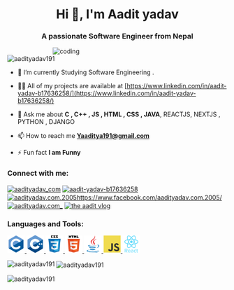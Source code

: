 <h1 align="center">Hi 👋, I'm Aadit yadav</h1>
<h3 align="center">A passionate Software Engineer from Nepal</h3>
<img align="right" alt="coding" width="400" src="[https://img.freepik.com/premium-vector/young-man-programmer-working-computer-with-code-screen-student-programming-vector-concept_53562-4999.jpg](https://img.freepik.com/premium-vector/boy-is-sitting-desk-with-laptop-word-code-it_1177960-38395.jpg) " >
<p align="left"> <img src="https://komarev.com/ghpvc/?username=aadityadav191&label=Profile%20views&color=0e75b6&style=flat" alt="aadityadav191" /> </p>

- 🌱 I’m currently Studying Software Engineering .

- 👨‍💻 All of my projects are available at [https://www.linkedin.com/in/aadit-yadav-b17636258/](https://www.linkedin.com/in/aadit-yadav-b17636258/)

- 💬 Ask me about **C , C++ , JS , HTML , CSS , JAVA**, REACTJS, NEXTJS , PYTHON , DJANGO

- 📫 How to reach me **Yaaditya191@gmail.com**

- ⚡ Fun fact **I am Funny**

<h3 align="left">Connect with me:</h3>
<p align="left">
<a href="https://twitter.com/aadityadav_com" target="blank"><img align="center" src="https://raw.githubusercontent.com/rahuldkjain/github-profile-readme-generator/master/src/images/icons/Social/twitter.svg" alt="aadityadav_com" height="30" width="40" /></a>
<a href="https://linkedin.com/in/aadit-yadav-b17636258" target="blank"><img align="center" src="https://raw.githubusercontent.com/rahuldkjain/github-profile-readme-generator/master/src/images/icons/Social/linked-in-alt.svg" alt="aadit-yadav-b17636258" height="30" width="40" /></a>
<a href="https://fb.com/aadityadav.com.2005https://www.facebook.com/aadityadav.com.2005/" target="blank"><img align="center" src="https://raw.githubusercontent.com/rahuldkjain/github-profile-readme-generator/master/src/images/icons/Social/facebook.svg" alt="aadityadav.com.2005https://www.facebook.com/aadityadav.com.2005/" height="30" width="40" /></a>
<a href="https://instagram.com/aadityadav.com_" target="blank"><img align="center" src="https://raw.githubusercontent.com/rahuldkjain/github-profile-readme-generator/master/src/images/icons/Social/instagram.svg" alt="aadityadav.com_" height="30" width="40" /></a>
<a href="https://www.youtube.com/c/the aadit vlog" target="blank"><img align="center" src="https://raw.githubusercontent.com/rahuldkjain/github-profile-readme-generator/master/src/images/icons/Social/youtube.svg" alt="the aadit vlog" height="30" width="40" /></a>
</p>

<h3 align="left">Languages and Tools:</h3>
<p align="left"> <a href="https://www.cprogramming.com/" target="_blank" rel="noreferrer"> <img src="https://raw.githubusercontent.com/devicons/devicon/master/icons/c/c-original.svg" alt="c" width="40" height="40"/> </a> <a href="https://www.w3schools.com/cpp/" target="_blank" rel="noreferrer"> <img src="https://raw.githubusercontent.com/devicons/devicon/master/icons/cplusplus/cplusplus-original.svg" alt="cplusplus" width="40" height="40"/> </a> <a href="https://www.w3schools.com/css/" target="_blank" rel="noreferrer"> <img src="https://raw.githubusercontent.com/devicons/devicon/master/icons/css3/css3-original-wordmark.svg" alt="css3" width="40" height="40"/> </a> <a href="https://www.w3.org/html/" target="_blank" rel="noreferrer"> <img src="https://raw.githubusercontent.com/devicons/devicon/master/icons/html5/html5-original-wordmark.svg" alt="html5" width="40" height="40"/> </a> <a href="https://www.java.com" target="_blank" rel="noreferrer"> <img src="https://raw.githubusercontent.com/devicons/devicon/master/icons/java/java-original.svg" alt="java" width="40" height="40"/> </a> <a href="https://developer.mozilla.org/en-US/docs/Web/JavaScript" target="_blank" rel="noreferrer"> <img src="https://raw.githubusercontent.com/devicons/devicon/master/icons/javascript/javascript-original.svg" alt="javascript" width="40" height="40"/> </a> <a href="https://reactjs.org/" target="_blank" rel="noreferrer"> <img src="https://raw.githubusercontent.com/devicons/devicon/master/icons/react/react-original-wordmark.svg" alt="react" width="40" height="40"/> </a> </p>

<p><img align="left" src="https://github-readme-stats.vercel.app/api/top-langs?username=aadityadav191&show_icons=true&locale=en&layout=compact" alt="aadityadav191" /></p>

<p>&nbsp;<img align="center" src="https://github-readme-stats.vercel.app/api?username=aadityadav191&show_icons=true&locale=en" alt="aadityadav191" /></p>

<p><img align="center" src="https://github-readme-streak-stats.herokuapp.com/?user=aadityadav191&" alt="aadityadav191" /></p>
